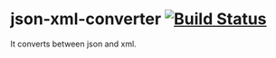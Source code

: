 # json-xml-converter [![Build Status](https://travis-ci.org/3tty0n/json-xml-converter.svg?branch=master)](https://travis-ci.org/3tty0n/json-xml-converter)

It converts between json and xml.
